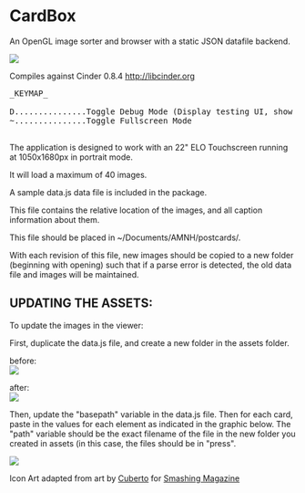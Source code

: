 <h1>CardBox</h1>

An OpenGL image sorter and browser with a static JSON datafile backend.

<img src="https://raw.github.com/camb416/CardBox/master/screenshot.jpg" />

Compiles against Cinder 0.8.4 http://libcinder.org

<pre>
_KEYMAP_

D...............Toggle Debug Mode (Display testing UI, show cursor widget)
~...............Toggle Fullscreen Mode

</pre>

The application is designed to work with an 22" ELO Touchscreen running at 1050x1680px in portrait mode.

It will load a maximum of 40 images.

A sample data.js data file is included in the package.

This file contains the relative location of the images, and all caption information about them.

This file should be placed in ~/Documents/AMNH/postcards/.

With each revision of this file, new images should be copied to a new folder (beginning with opening) such that if a parse error is detected, the old data file and images will be maintained.

<h2>UPDATING THE ASSETS:</h2>

To update the images in the viewer:

First, duplicate the data.js file, and create a new folder in the assets folder.

before:
<br /><img src="https://raw.github.com/camb416/CardBox/master/doc/assets_folder_structure.png" />

after:
<br /><img src="https://raw.github.com/camb416/CardBox/master/doc/asset_update_structure.png" />

Then, update the "basepath" variable in the data.js file. Then for each card, paste in the values for each element as indicated in the graphic below. The "path" variable should be the exact filename of the file in the new folder you created in assets (in this case, the files should be in "press".

<img src="https://raw.github.com/camb416/CardBox/master/doc/data_file.png" />

Icon Art adapted from art by <a href="http://www.cuberto.com/">Cuberto</a> for <a href="http://www.smashingmagazine.com/2012/02/02/freebie-valentines-day-icon-set/">Smashing Magazine</a>

